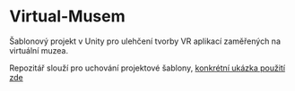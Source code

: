 # Virtual-Musem
Šablonový projekt v Unity pro ulehčení tvorby VR aplikací zaměřených na virtuální muzea.

Repozitář slouží pro uchování projektové šablony, 
[konkrétní ukázka použití zde](https://github.com/Operator21/Military-Museum)
